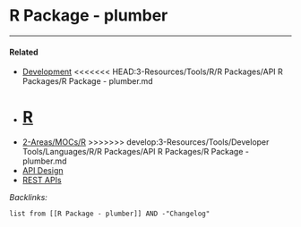 # R Package - plumber

---

#### Related

* [Development](../../../../../../../2-Areas/MOCs/Development.md)
  \<\<\<\<\<\<\< HEAD:3-Resources/Tools/R/R Packages/API R Packages/R Package - plumber.md
* [R](../../../../../../../2-Areas/MOCs/R.md)
  =======
* [2-Areas/MOCs/R](../../../../../../../2-Areas/MOCs/R.md)
  \>>>>>>> develop:3-Resources/Tools/Developer Tools/Languages/R/R Packages/API R Packages/R Package - plumber.md
* [API Design](../../../../../../../0-Slipbox/API%20Design.md)
* [REST APIs](../../../../../../../0-Slipbox/REST%20API%20Best%20Practices.md)

*Backlinks:*

````dataview
list from [[R Package - plumber]] AND -"Changelog"
````
